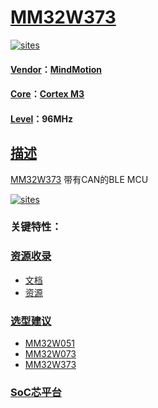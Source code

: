 ﻿# [MM32W373](https://github.com/SoCXin/MM32W373)

[![sites](http://182.61.61.133/link/resources/SoC.png)](http://www.SoC.Xin)

#### [Vendor](https://github.com/SoCXin/Vendor)：[MindMotion](http://www.mindmotion.com.cn/)
#### [Core](https://github.com/SoCXin/Cortex)：[Cortex M3](https://github.com/SoCXin/CM3)
#### [Level](https://github.com/SoCXin/Level)：96MHz

## [描述](https://github.com/SoCXin/MM32W373/wiki)

[MM32W373](https://github.com/SoCXin/MM32W373) 带有CAN的BLE MCU

[![sites](docs/MM32W373.png)](https://github.com/SoCXin/MM32W373)

### 关键特性：



### [资源收录](https://github.com/SoCXin/MM32W373)

* [文档](docs/)
* [资源](src/)

### [选型建议](https://github.com/SoCXin)

* [MM32W051](https://github.com/SoCXin/MM32W051)
* [MM32W073](https://github.com/SoCXin/MM32W073)
* [MM32W373](https://github.com/SoCXin/MM32W373)


###  [SoC芯平台](http://www.SoC.Xin)
